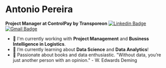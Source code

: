 # Antonio Pereira
**Project Manager at ControlPay by Transporeon**
[![Linkedin Badge](https://img.shields.io/badge/-Linkedin-blue?style=flat-square&logo=Linkedin&logoColor=white&link=https://www.linkedin.com/in/antoniomarcospereira/)](https://www.linkedin.com/in/tarcisiophilips/)
[![Gmail Badge](https://img.shields.io/badge/-Gmail-c14438?style=flat-square&logo=Gmail&logoColor=white&link=mailto:tarcisio.rodrigues@professor.colegioplanck.com.br)](mailto:amarcospjunior@gmail.com)
- :telescope: I'm currently working with **Project Management** and **Business Intelligence in Logistics**.
- :seedling: I’m currently learning about **Data Science** and **Data Analytics**!
- :dart: Passionate about books and data enthusiastic.
"Without data, you’re just another person with an opinion." - W. Edwards Deming
<!--
**Taaaaaar/Taaaaaar** is a :sparkles: _special_ :sparkles: repository because its `README.md` (this file) appears on your GitHub profile.
Here are some ideas to get you started:
- :telescope: I’m currently working on ...
- :seedling: I’m currently learning ...
- :dancers: I’m looking to collaborate on ...
- :thinking_face: I’m looking for help with ...
- :speech_balloon: Ask me about ...
- :mailbox: How to reach me: ...
- :smile: Pronouns: ...
- :zap: Fun fact: ...
-->
